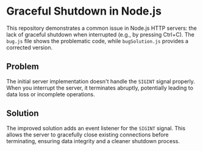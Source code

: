 # Graceful Shutdown in Node.js

This repository demonstrates a common issue in Node.js HTTP servers: the lack of graceful shutdown when interrupted (e.g., by pressing Ctrl+C).  The `bug.js` file shows the problematic code, while `bugSolution.js` provides a corrected version.

## Problem

The initial server implementation doesn't handle the `SIGINT` signal properly. When you interrupt the server, it terminates abruptly, potentially leading to data loss or incomplete operations.

## Solution

The improved solution adds an event listener for the `SIGINT` signal. This allows the server to gracefully close existing connections before terminating, ensuring data integrity and a cleaner shutdown process. 